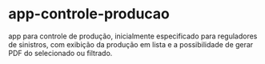 # app-controle-producao
app para controle de produção, inicialmente especificado para reguladores de sinistros, com exibição da produção em lista e a possibilidade de gerar PDF do selecionado ou filtrado.
